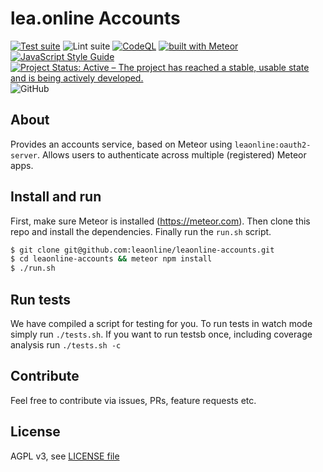 # lea.online Accounts

[![Test suite](https://github.com/leaonline/leaonline-accounts/actions/workflows/test_suite.yml/badge.svg)](https://github.com/leaonline/leaonline-accounts/actions/workflows/test_suite.yml)
![Lint suite](https://github.com/leaonline/leaonline-accounts/workflows/Lint%20suite/badge.svg)
[![CodeQL](https://github.com/leaonline/leaonline-accounts/actions/workflows/codeql-analysis.yml/badge.svg)](https://github.com/leaonline/leaonline-accounts/actions/workflows/codeql-analysis.yml)
[![built with Meteor](https://img.shields.io/badge/Meteor-2.1.1-green?logo=meteor&logoColor=white)](https://meteor.com)
[![JavaScript Style Guide](https://img.shields.io/badge/code_style-standard-brightgreen.svg)](https://standardjs.com)
[![Project Status: Active – The project has reached a stable, usable state and is being actively developed.](https://www.repostatus.org/badges/latest/active.svg)](https://www.repostatus.org/#active)
![GitHub](https://img.shields.io/github/license/leaonline/leaonline-accounts)

## About

Provides an accounts service, based on Meteor using `leaonline:oauth2-server`.
Allows users to authenticate across multiple (registered) Meteor apps.

## Install and run

First, make sure Meteor is installed (https://meteor.com).
Then clone this repo and install the dependencies.
Finally run the `run.sh` script.

```bash
$ git clone git@github.com:leaonline/leaonline-accounts.git
$ cd leaonline-accounts && meteor npm install
$ ./run.sh
```

## Run tests

We have compiled a script for testing for you.
To run tests in watch mode simply run `./tests.sh`.
If you want to run testsb once, including coverage analysis run `./tests.sh -c`

## Contribute

Feel free to contribute via issues, PRs, feature requests etc.

## License

AGPL v3, see [LICENSE file](./LICENSE)
